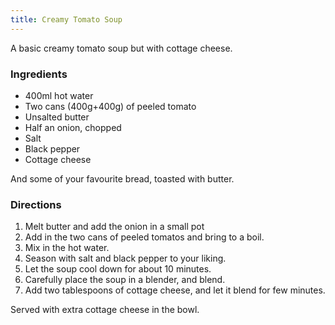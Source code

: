 ```yaml
---
title: Creamy Tomato Soup
---
```


A basic creamy tomato soup but with cottage cheese.


### Ingredients

- 400ml hot water
- Two cans (400g+400g) of peeled tomato
- Unsalted butter
- Half an onion, chopped
- Salt
- Black pepper
- Cottage cheese

And some of your favourite bread, toasted with butter.

### Directions

1. Melt butter and add the onion in a small pot
2. Add in the two cans of peeled tomatos and bring to a boil.
3. Mix in the hot water.
4. Season with salt and black pepper to your liking.
5. Let the soup cool down for about 10 minutes.
6. Carefully place the soup in a blender, and blend.
7. Add two tablespoons of cottage cheese, and let it blend for few minutes.

Served with extra cottage cheese in the bowl.
